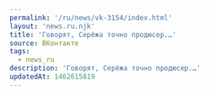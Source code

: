 ```yaml
---
permalink: '/ru/news/vk-3154/index.html'
layout: 'news.ru.njk'
title: 'Говорят, Серёжа точно продюсер.…'
source: ВКонтакте
tags:
  - news_ru
description: 'Говорят, Серёжа точно продюсер.…'
updatedAt: 1462615819
---
```

